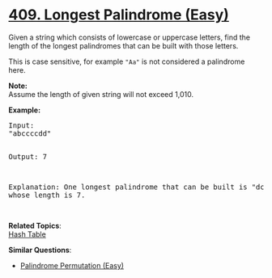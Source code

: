 # [409. Longest Palindrome (Easy)](https://leetcode.com/problems/longest-palindrome/)

<p>Given a string which consists of lowercase or uppercase letters, find the length of the longest palindromes that can be built with those letters.</p>

<p>This is case sensitive, for example <code>"Aa"</code> is not considered a palindrome here.</p>

<p><b>Note:</b><br>
Assume the length of given string will not exceed 1,010.
</p>

<p><b>Example: </b>
</p><pre>Input:
"abccccdd"

Output:
7

Explanation:
One longest palindrome that can be built is "dccaccd", whose length is 7.

</pre>
<p></p>

**Related Topics**:  
[Hash Table](https://leetcode.com/tag/hash-table/)

**Similar Questions**:

- [Palindrome Permutation (Easy)](https://leetcode.com/problems/palindrome-permutation/)
